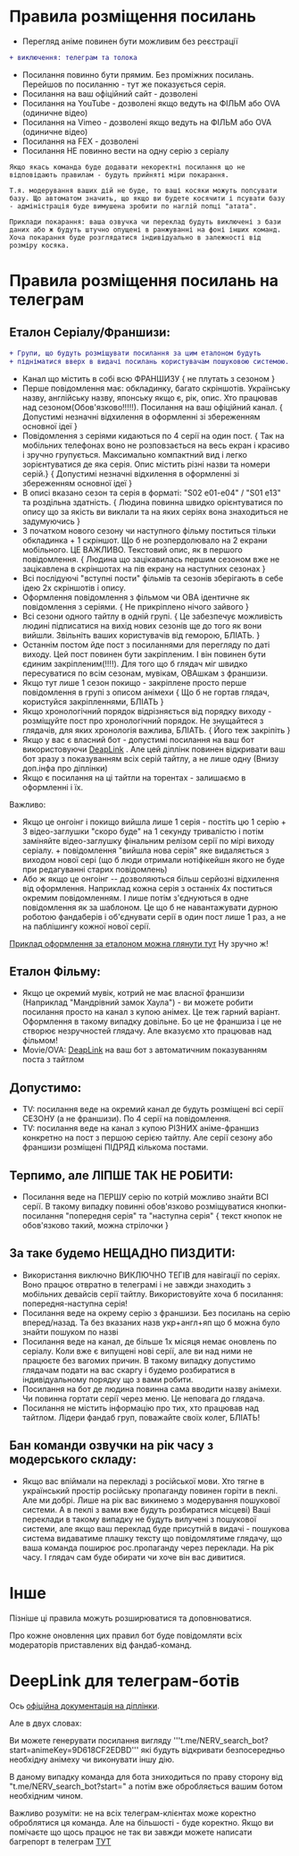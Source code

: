 # Правила розміщення посилань

* Перегляд аніме повинен бути можливим без реєстрації

```diff
+ виключення: телеграм та толока
```
* Посилання повинно бути прямим. Без проміжних посилань. Перейшов по посиланню - тут же показується серія.
* Посилання на ваш офіційний сайт - дозволені
* Посилання на YouTube - дозволені якщо ведуть на ФІЛЬМ або OVA (одиничне відео)
* Посилання на Vimeo - дозволені якщо ведуть на ФІЛЬМ або OVA (одиничне відео)
* Посилання на FEX - дозволені
* Посилання НЕ повинно вести на одну серію з серіалу

```
Якщо якась команда буде додавати некоректні посилання що не відповідають правилам - будуть прийняті міри покарання.

Т.я. модерування ваших дій не буде, то ваші косяки можуть попсувати базу. Що автоматом значить, що якщо ви будете косячити і псувати базу - адміністрація буде вимушена зробити по наглій попці "атата".

Приклади покарання: ваша озвучка чи переклад будуть виключені з бази даних або ж будуть штучно опущені в ранжуванні на фоні інших команд. Хоча покарання буде розглядатися індивідуально в залежності від розміру косяка.
```

# Правила розміщення посилань на телеграм

## Еталон Серіалу/Франшизи:

```diff
+ Групи, що будуть розміщувати посилання за цим еталоном будуть 
+ підніматися вверх в видачі посилань користувачам пошуковою системою.
```

* Канал що містить в собі всю ФРАНШИЗУ { не плутать з сезоном }
* Перше повідомлення має: обкладинку, багато скріншотів. Українську назву, англійську назву, японську якщо є, рік, опис. Хто працював над сезоном(Обов'язково!!!!!). Посилання на ваш офіційний канал. { Допустимі незначні відхилення в оформленні зі збереженням основної ідеї }
* Повідомлення з серіями кидаються по 4 серії на один пост. { Так на мобільних телефонах воно не розповзається на весь екран і красиво і зручно групується. Максимально компактний вид і легко зорієнтуватися де яка серія. Опис містить різні назви та номери серій.} { Допустимі незначні відхилення в оформленні зі збереженням основної ідеї }
* В описі вказано сезон та серія в форматі: "S02 e01-e04" / "S01 e13" та роздільна здатність. { Людина повинна швидко орієнтуватися по опису що за якість ви виклали та на яких серіях вона знаходиться не задумуючись }
* З початком нового сезону чи наступного фільму поститься тільки обкладинка + 1 скріншот. Що б не розпердолювало на 2 екрани мобільного. ЦЕ ВАЖЛИВО. Текстовий опис, як в першого повідомлення. { Людина що зацікавилась першим сезоном вже не зацікавлена в скріншотах на пів екрану на наступних сезонах }
* Всі послідуючі "вступні пости" фільмів та сезонів зберігають в себе ідею 2х скріншотів і опису.
* Оформлення повідомлення з фільмом чи ОВА ідентичне як повідомлення з серіями. { Не прикріплено нічого зайвого }
* Всі сезони одного тайтлу в одній групі. { Це забезпечує можливість людині підписатися на вихід нових сезонів ще до того як вони вийшли. Звільніть ваших користувачів від геморою, БЛІАТЬ. }
* Останнім постом йде пост з посиланнями для перегляду по даті виходу. Цей пост повинен бути закріпленим. І він повинен бути єдиним закріпленим(!!!!). Для того що б глядач міг швидко пересуватися по всім сезонам, мувікам, ОВАшкам з франшизи.
* Якщо тут лише 1 сезон покищо - закріплене просто перше повідомлення в групі з описом анімехи { Що б не гортав глядач, користуйся закріпленнями, БЛІАТЬ }
* Якщо хронологічний порядок відрізняється від порядку виходу - розміщуйте пост про хронологічний порядок. Не знущайтеся з глядачів, для яких хронологія важлива, БЛІАТЬ. { Його теж закріпіть }
* Якщо у вас є власний бот - допустимі посилання на ваш бот використовуючи [DeapLink](https://core.telegram.org/api/links) . Але цей діплінк повинен відкривати ваш бот зразу з показуванням всіх серій тайтлу, а не лише одну (Внизу доп.інфа про діплінки)
* Якщо є посилання на ці тайтли на торентах - залишаємо в оформленні і їх.

Важливо:
* Якщо це онгоінг і покищо вийшла лише 1 серія - постіть цю 1 серію + 3 відео-заглушки "скоро буде" на 1 секунду тривалістю і потім заміняйте відео-заглушку фінальним релізом серії по мірі виходу серіалу. + повідомлення "вийшла нова серія" яке видаляється з виходом нової сері (що б люди отримали нотіфікейшн якого не буде при редагуванні старих повідомлень)
* Або ж якщо це онгоінг -- дозволяються більш серйозні відхилення від оформлення. Наприклад кожна серія з останніх 4х поститься окремим повідомленням. І лише потім з'єднуються в одне повідомлення як за шаблоном. Це що б не навантажувати дурною роботою фандаберів і об'єднувати серії в один пост лише 1 раз, а не на паблішингу кожної нової серії. 

[Приклад оформлення за еталоном можна глянути тут](https://t.me/c/2186137162/2) Ну зручно ж!

## Еталон Фільму:

* Якщо це окремий мувік, котрий не має власної франшизи (Наприклад "Мандрівний замок Хаула") - ви можете робити посилання просто на канал з купою анімех. Це теж гарний варіант. Оформлення в такому випадку довільне. Бо це не франшиза і це не створює незручностей глядачу. Але вказуємо хто працював над фільмом!
* Movie/OVA: [DeapLink](https://core.telegram.org/api/links) на ваш бот з автоматичним показуванням поста з тайтлом

## Допустимо:
* TV: посилання веде на окремий канал де будуть розміщені всі серії СЕЗОНУ (а не франшизи). По 4 серії на повідомлення.
* TV: посилання веде на канал з купою РІЗНИХ аніме-франшиз конкретно на пост з першою серією тайтлу. Але серії сезону або франшизи розміщені ПІДРЯД кількома постами.


## Терпимо, але ЛІПШЕ ТАК НЕ РОБИТИ:
* Посилання веде на ПЕРШУ серію по котрій можливо знайти ВСІ серії. В такому випадку повинні обов'язково розміщуватися кнопки-посилання "попередня серія" та "наступна серія" { текст кнопок не обов'язково такий, можна стрілочки }


## За таке будемо НЕЩАДНО ПИЗДИТИ:
* Використання виключно ВИКЛЮЧНО ТЕГІВ для навігації по серіях. Воно працює отвратно в телеграмі і не завжди знаходить з мобільних девайсів серії тайтлу. Використовуйте хоча б посилання: попередня-наступна серія!
* Посилання веде на окрему серію з франшизи. Без посилань на серію вперед/назад. Та без вказаних назв укр+англ+яп що б можна було знайти пошуком по назві
* Посилання веде на канал, де більше 1х місяця немає оновлень по серіалу. Коли вже є випущені нові серії, але ви над ними не працюєте без вагомих причин. В такому випадку допустимо глядачам подати на вас скаргу і будемо розбиратися в індивідуальному порядку що з вами робити.
* Посилання на бот де людина повинна сама вводити назву анімехи. Чи повинна гортати серії через меню. Це неповага до глядача.
* Посилання не містить інформацію про тих, хто працював над тайтлом. Лідери фандаб груп, поважайте своїх колег, БЛІАТЬ!

## Бан команди озвучки на рік часу з модерського складу:
* Якщо вас впіймали на перекладі з російської мови. Хто тягне в український простір російську пропаганду повинен горіти в пеклі. Але ми добрі. Лише на рік вас викинемо з модерування пошукової системи. А в пеклі з вами вже будуть розбиратися місцеві) Ваші переклади в такому випадку не будуть вилучені з пошукової системи, але якщо ваш переклад буде присутній в видачі - пошукова система видаватиме плашку тексту що повідомлятиме глядачу, що ваша команда поширює рос.пропаганду через переклади. На рік часу. І глядач сам буде обирати чи хоче він вас дивитися.

# Інше

Пізніше ці правила можуть розширюватися та доповнюватися. 

Про кожне оновлення цих правил бот буде повідомляти всіх модераторів приставлених від фандаб-команд.

# DeepLink для телеграм-ботів

Ось [офіційна документація на діплінки](https://core.telegram.org/api/links).

Але в двух словах: 

Ви можете генерувати посилання вигляду '''t.me/NERV_search_bot?start=animeKey=9D618CF2EDBD''' які будуть відкривати безпосередньо необхідну анімеху чи виконувати іншу дію.

В даному випадку команда для бота зниходиться по праву сторону від "t.me/NERV_search_bot?start=" а потім вже обробляється вашим ботом необхідним чином.

Важливо розуміти: не на всіх телеграм-клієнтах може коректно оброблятися ця команда. Але на більшості - буде коректно. Якщо ви помічаєте що щось працює не так ви завжди можете написати багрепорт в телеграм [ТУТ](https://bugs.telegram.org/)
